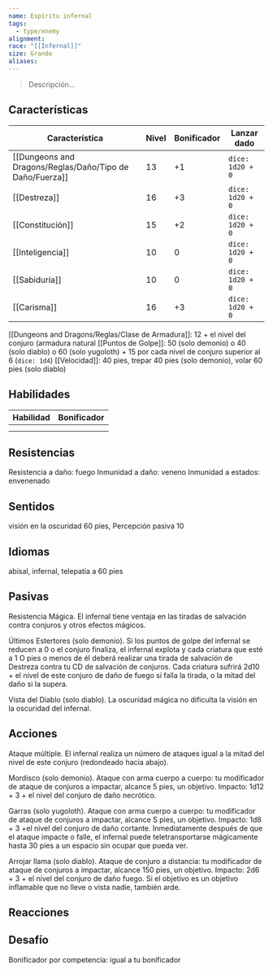 ```yaml
---
name: Espíritu infernal
tags:
  - type/enemy
alignment: 
race: "[[Infernal]]"
size: Grande
aliases:
---
```

> Descripción...
## Características
| Característica   | Nivel | Bonificador | Lanzar dado |
| ---------------- | ----- | ----------- | ----------- |
| [[Dungeons and Dragons/Reglas/Daño/Tipo de Daño/Fuerza]]       | 13     | +1           | `dice: 1d20 + 0` |
| [[Destreza]]     | 16     | +3           | `dice: 1d20 + 0`            |
| [[Constitución]] | 15     | +2           | `dice: 1d20 + 0`            |
| [[Inteligencia]] | 10     | 0           | `dice: 1d20 + 0`            |
| [[Sabiduría]]    | 10     | 0           | `dice: 1d20 + 0`            |
| [[Carisma]]      | 16     | +3           | `dice: 1d20 + 0`            |

[[Dungeons and Dragons/Reglas/Clase de Armadura]]:  12 + el nivel del conjuro (armadura natural
[[Puntos de Golpe]]:  50 (solo demonio) o 40 (solo diablo) o 60 (solo yugoloth) + 15 por cada nivel de
conjuro superior al 6 (`dice: 1d4`)
[[Velocidad]]: 40 pies, trepar 40 pies (solo demonio), volar 60 pies (solo diablo)
## Habilidades
| Habilidad | Bonificador |
| --------- | ----------- |
|           |             |
|           |             |
## Resistencias

Resistencia a daño: fuego
Inmunidad a daño: veneno
Inmunidad a estados: envenenado
## Sentidos

visión en la oscuridad 60 pies, Percepción pasiva 10
## Idiomas

abisal, infernal, telepatía a 60 pies
## Pasivas

Resistencia Mágica. 
El infernal tiene ventaja en las tiradas de salvación contra conjuros y otros efectos mágicos.

Últimos Estertores (solo demonio). 
Si los puntos de golpe del infernal se reducen a 0 o el conjuro finaliza, el infernal explota y cada criatura que esté a 1 O pies o menos de él deberá realizar una tirada de salvación de Destreza contra tu CD de salvación de conjuros. Cada criatura sufrirá 2d10 + el nivel de este conjuro de daño de fuego si falla la tirada, o la mitad del daño si la supera.

Vista del Diablo (solo diablo). 
La oscuridad mágica no dificulta la visión en la oscuridad del infernal.

## Acciones

Ataque múltiple. 
El infernal realiza un número de ataques igual a la mitad del nivel de este conjuro (redondeado hacia abajo).

Mordisco (solo demonio). 
Ataque con arma cuerpo a cuerpo: tu modificador de ataque de conjuros a impactar, alcance 5 pies, un objetivo. Impacto: 1d12 + 3 + el nivel del conjuro de daño necrótico.

Garras (solo yugoloth). 
Ataque con arma cuerpo a cuerpo: tu modificador de ataque de conjuros a impactar, alcance S pies, un objetivo. Impacto: 1d8 + 3 +el nivel del conjuro de daño cortante. Inmediatamente después de que el ataque impacte o falle, el infernal puede teletransportarse mágicamente hasta 30 pies a un espacio sin ocupar que pueda ver.

Arrojar llama (solo diablo). 
Ataque de conjuro a distancia: tu modificador de ataque de conjuros a impactar, alcance 150 pies, un objetivo. Impacto: 2d6 + 3 + el nivel del conjuro de daño fuego. Si el objetivo es un objetivo inflamable que no lleve o vista nadie, también arde.
## Reacciones

## Desafío

Bonificador por competencia: igual a tu bonificador